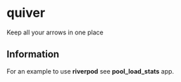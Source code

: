 # quiver

Keep all your arrows in one place

## Information

For an example to use **riverpod** see **pool_load_stats** app. 
